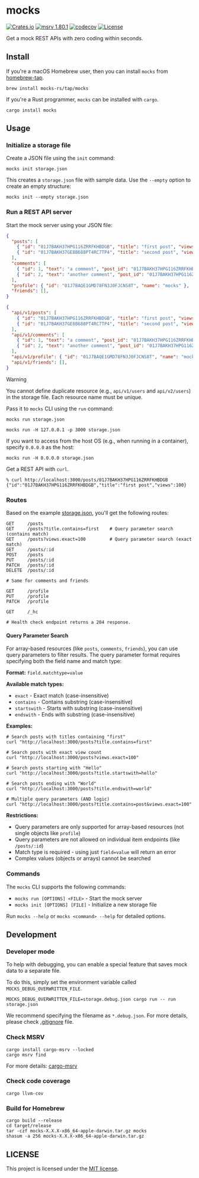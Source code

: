 # mocks

[![Crates.io](https://img.shields.io/crates/v/mocks.svg)](https://crates.io/crates/mocks)
[![msrv 1.80.1](https://img.shields.io/badge/msrv-1.80.1-dea584.svg?logo=rust)](https://github.com/rust-lang/rust/releases/tag/1.80.1)
[![codecov](https://codecov.io/gh/mocks-rs/mocks/branch/main/graph/badge.svg?token=1WZ0YCZK9J)](https://codecov.io/gh/mocks-rs/mocks)
[![License](https://img.shields.io/github/license/mocks-rs/mocks)](LICENSE)

Get a mock REST APIs with zero coding within seconds.

## Install

If you're a macOS Homebrew user, then you can install `mocks` from [homebrew-tap](https://github.com/mocks-rs/homebrew-tap).

```shell
brew install mocks-rs/tap/mocks
```

If you're a Rust programmer, `mocks` can be installed with `cargo`.

```shell
cargo install mocks
```

## Usage

### Initialize a storage file

Create a JSON file using the `init` command:

```shell
mocks init storage.json
```

This creates a `storage.json` file with sample data. Use the `--empty` option to create an empty structure:

```shell
mocks init --empty storage.json
```

### Run a REST API server

Start the mock server using your JSON file:

```json
{
  "posts": [
    { "id": "01J7BAKH37HPG116ZRRFKHBDGB", "title": "first post", "views": 100 },
    { "id": "01J7BAKH37GE8B688PT4RC7TP4", "title": "second post", "views": 10 }
  ],
  "comments": [
    { "id": 1, "text": "a comment", "post_id": "01J7BAKH37HPG116ZRRFKHBDGB" },
    { "id": 2, "text": "another comment", "post_id": "01J7BAKH37HPG116ZRRFKHBDGB" }
  ],
  "profile": { "id": "01J7BAQE1GMD78FN3J0FJCNS8T", "name": "mocks" },
  "friends": [],
}
```

```json
{
  "api/v1/posts": [
    { "id": "01J7BAKH37HPG116ZRRFKHBDGB", "title": "first post", "views": 100 },
    { "id": "01J7BAKH37GE8B688PT4RC7TP4", "title": "second post", "views": 10 }
  ],
  "api/v1/comments": [
    { "id": 1, "text": "a comment", "post_id": "01J7BAKH37HPG116ZRRFKHBDGB" },
    { "id": 2, "text": "another comment", "post_id": "01J7BAKH37HPG116ZRRFKHBDGB" }
  ],
  "api/v1/profile": { "id": "01J7BAQE1GMD78FN3J0FJCNS8T", "name": "mocks" },
  "api/v1/friends": [],
}
```

> [!WARNING]
> You cannot define duplicate resource (e.g., `api/v1/users` and `api/v2/users`) in the storage file. Each resource name must be unique.

Pass it to `mocks` CLI using the `run` command:

```shell
mocks run storage.json
```

```shell
mocks run -H 127.0.0.1 -p 3000 storage.json
```

If you want to access from the host OS (e.g., when running in a container), specify `0.0.0.0` as the host:

```shell
mocks run -H 0.0.0.0 storage.json
```

Get a REST API with `curl`.

```shell
% curl http://localhost:3000/posts/01J7BAKH37HPG116ZRRFKHBDGB
{"id":"01J7BAKH37HPG116ZRRFKHBDGB","title":"first post","views":100}
```

### Routes

Based on the example [storage.json](storage.json), you'll get the following routes:

```
GET     /posts
GET     /posts?title.contains=first    # Query parameter search (contains match)
GET     /posts?views.exact=100         # Query parameter search (exact match)
GET     /posts/:id
POST    /posts
PUT     /posts/:id
PATCH   /posts/:id
DELETE  /posts/:id

# Same for comments and friends
```

```
GET     /profile
PUT     /profile
PATCH   /profile
```

```
GET     /_hc

# Health check endpoint returns a 204 response.
```

#### Query Parameter Search

For array-based resources (like `posts`, `comments`, `friends`), you can use query parameters to filter results. The query parameter format requires specifying both the field name and match type:

**Format:** `field.matchtype=value`

**Available match types:**
- `exact` - Exact match (case-insensitive)
- `contains` - Contains substring (case-insensitive)
- `startswith` - Starts with substring (case-insensitive)
- `endswith` - Ends with substring (case-insensitive)

**Examples:**

```shell
# Search posts with titles containing "first"
curl "http://localhost:3000/posts?title.contains=first"

# Search posts with exact view count
curl "http://localhost:3000/posts?views.exact=100"

# Search posts starting with "Hello"
curl "http://localhost:3000/posts?title.startswith=hello"

# Search posts ending with "World"
curl "http://localhost:3000/posts?title.endswith=world"

# Multiple query parameters (AND logic)
curl "http://localhost:3000/posts?title.contains=post&views.exact=100"
```

**Restrictions:**
- Query parameters are only supported for array-based resources (not single objects like `profile`)
- Query parameters are not allowed on individual item endpoints (like `/posts/:id`)
- Match type is required - using just `field=value` will return an error
- Complex values (objects or arrays) cannot be searched

### Commands

The `mocks` CLI supports the following commands:

- `mocks run [OPTIONS] <FILE>` - Start the mock server
- `mocks init [OPTIONS] [FILE]` - Initialize a new storage file

Run `mocks --help` or `mocks <command> --help` for detailed options.

## Development

### Developer mode

To help with debugging, you can enable a special feature that saves mock data to a separate file.

To do this, simply set the environment variable called `MOCKS_DEBUG_OVERWRITTEN_FILE`.

```shell
MOCKS_DEBUG_OVERWRITTEN_FILE=storage.debug.json cargo run -- run storage.json
```

We recommend specifying the filename as `*.debug.json`. For more details, please check [.gitignore](.gitignore) file.

### Check MSRV

```shell
cargo install cargo-msrv --locked
cargo msrv find
```

For more details: [cargo-msrv](https://github.com/foresterre/cargo-msrv)

### Check code coverage

```shell
cargo llvm-cov
```

### Build for Homebrew

```shell
cargo build --release
cd target/release
tar -czf mocks-X.X.X-x86_64-apple-darwin.tar.gz mocks
shasum -a 256 mocks-X.X.X-x86_64-apple-darwin.tar.gz
```

## LICENSE

This project is licensed under the [MIT license](LICENSE).
